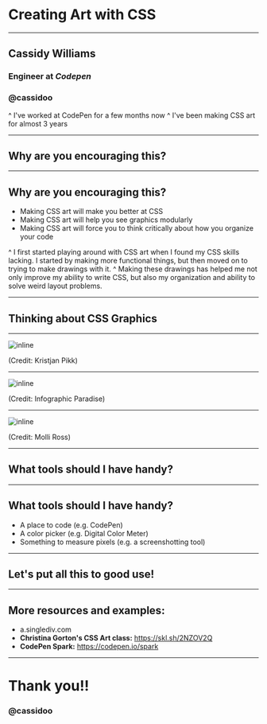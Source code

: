 # Creating Art with CSS

---

## **Cassidy Williams**
### Engineer at _**Codepen**_
### @cassidoo

^ I've worked at CodePen for a few months now
^ I've been making CSS art for almost 3 years

---

## Why are you encouraging this?

---

## Why are you encouraging this?

- Making CSS art will make you better at CSS
- Making CSS art will help you see graphics modularly
- Making CSS art will force you to think critically about how you organize your code

^ I first started playing around with CSS art when I found my CSS skills lacking. I started by making more functional things, but then moved on to trying to make drawings with it.
^ Making these drawings has helped me not only improve my ability to write CSS, but also my organization and ability to solve weird layout problems.

---

## Thinking about CSS Graphics

---

![inline](https://cdn.dribbble.com/users/512663/screenshots/3999527/ill.png)

(Credit: Kristjan Pikk)

---

![inline](https://cdn.dribbble.com/users/623359/screenshots/4799336/take_off__evil_enviroment_-04.jpg)

(Credit: Infographic Paradise)

---

![inline](https://cdn.dribbble.com/users/224535/screenshots/3419134/div_v.png)

(Credit: Molli Ross)

---

## What tools should I have handy?

---

## What tools should I have handy?

- A place to code (e.g. CodePen)
- A color picker (e.g. Digital Color Meter)
- Something to measure pixels (e.g. a screenshotting tool)

---

## Let's put all this to good use!

---

## More resources and examples:

- a.singlediv.com
- **Christina Gorton's CSS Art class:**
  https://skl.sh/2NZOV2Q
- **CodePen Spark:**
  https://codepen.io/spark

---

# Thank you!!

### **@cassidoo**


